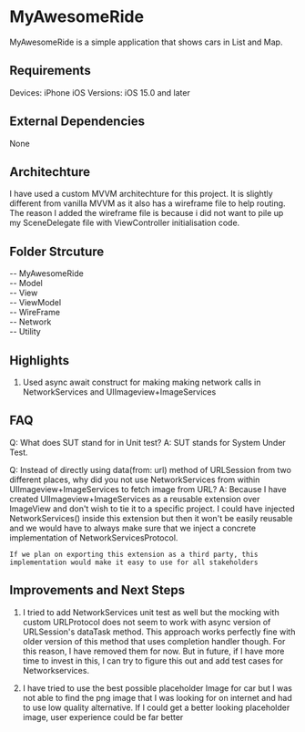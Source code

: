 # MyAwesomeRide

MyAwesomeRide is a simple application that shows cars in List and Map.


## Requirements

Devices: iPhone
iOS Versions: iOS 15.0 and later


## External Dependencies

None
 

## Architechture

I have used a custom MVVM architechture for this project. It is slightly different from vanilla MVVM as it also has a wireframe file to help routing. The reason I added the wireframe file is because i did not want to pile up my SceneDelegate file with ViewController initialisation code.


## Folder Strcuture

 -- MyAwesomeRide <br />
    -- Model <br />
    -- View <br />
    -- ViewModel <br />
    -- WireFrame <br />
    -- Network <br />
    -- Utility <br />
    
## Highlights

1. Used async await construct for making making network calls in NetworkServices and UIImageview+ImageServices
 
        
        
## FAQ

Q: What does SUT stand for in Unit test?
A: SUT stands for System Under Test.


Q: Instead of directly using data(from: url) method of URLSession from two different places, why did you not use NetworkServices from within UIImageview+ImageServices to fetch image from URL?
A: Because I have created UIImageview+ImageServices as a reusable extension over ImageView and don't wish to tie it to a specific project. I could have injected NetworkServices() inside this extension but then it won't be easily reusable and we would have to always make sure that we inject a concrete implementation of NetworkServicesProtocol.
    
    If we plan on exporting this extension as a third party, this implementation would make it easy to use for all stakeholders 



## Improvements and Next Steps

1. I tried to add NetworkServices unit test as well but the mocking with custom URLProtocol does not seem to work with async version of URLSession's dataTask method. This approach works perfectly fine with older version of this method that uses completion handler though.
    For this reason, I have removed them for now. But in future, if I have more time to invest in
    this, I can try to figure this out and add test cases for Networkservices.
    
2. I have tried to use the best possible placeholder Image for car but I was not able to find the png image that I was looking for on internet and had to use low quality alternative. If I could get a better looking placeholder image, user experience could be far better
    
 
